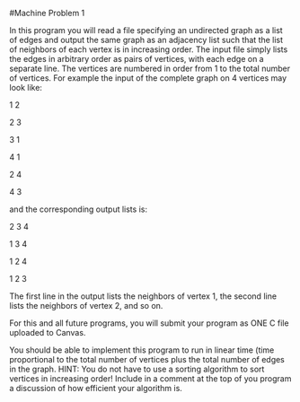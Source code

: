 #Machine Problem 1

In this program you will read a file specifying an undirected graph as a list of edges and output the same graph as an adjacency list such that the list of neighbors of each vertex is in increasing order. The input file simply lists the edges in arbitrary order as pairs of vertices, with each edge on a separate line.  The vertices are numbered in order from 1 to the total number of vertices. For example the input of the complete graph on 4 vertices may look like:

1 2

2 3

3 1

4 1

2 4

4 3

and the corresponding output lists is:

2 3 4

1 3 4

1 2 4

1 2 3

The first line in the output lists the neighbors of vertex 1, the second line lists the neighbors of vertex 2, and so on.

For this and all future programs,  you will submit your program as ONE C file uploaded to Canvas.

You should be able to implement this program to run in linear time (time proportional to the total number of vertices plus the total number of edges in the graph. HINT: You do not have to use a sorting algorithm to sort vertices in increasing order! Include in a comment at the top of you program a discussion of how efficient your algorithm is.